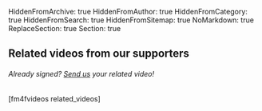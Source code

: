 HiddenFromArchive: true
HiddenFromAuthor: true
HiddenFromCategory: true
HiddenFromSearch: true
HiddenFromSitemap: true
NoMarkdown: true
ReplaceSection: true
Section: true

<section class="page-section bg-dark video_grid" id="related">
  <h2 class="text-white-50 px-5">Related videos from our supporters</h2>
  <h6 class="text-white-50 px-5">Already signed? <a href="/contact/">Send us</a> your related video!</h6>
  <div class="container-fluid px-5">
    <div class="row no-gutters">
[fm4fvideos related_videos]
    </div>
  </div>
</section>
